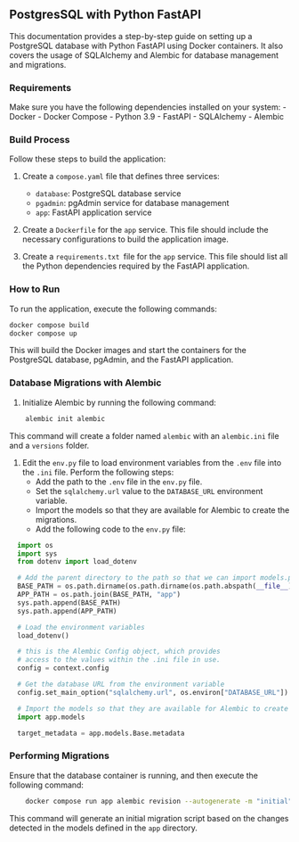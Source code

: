 ## PostgresSQL with Python FastAPI

This documentation provides a step-by-step guide on setting up a PostgreSQL database with Python FastAPI using Docker containers. It also covers the usage of SQLAlchemy and Alembic for database management and migrations.

### Requirements
Make sure you have the following dependencies installed on your system:
    - Docker
    - Docker Compose
    - Python 3.9
    - FastAPI
    - SQLAlchemy
    - Alembic


### Build Process
Follow these steps to build the application:
1. Create a `compose.yaml` file that defines three services:
   * `database`: PostgreSQL database service
   * `pgadmin`: pgAdmin service for database management
   * `app`: FastAPI application service

2. Create a `Dockerfile` for the `app` service. This file should include the necessary configurations to build the application image.

3. Create a `requirements.txt `file for the `app` service. This file should list all the Python dependencies required by the FastAPI application.

### How to Run
To run the application, execute the following commands:

```bash
docker compose build
docker compose up
```
This will build the Docker images and start the containers for the PostgreSQL database, pgAdmin, and the FastAPI application.

### Database Migrations with Alembic

1. Initialize Alembic by running the following command:
```bash
    alembic init alembic
```
This command will create a folder named `alembic` with an `alembic.ini` file and a `versions` folder.

1. Edit the `env.py` file to load environment variables from the `.env` file into the `.ini` file. Perform the following steps:
   * Add the path to the `.env` file in the `env.py` file.
   * Set the `sqlalchemy.url` value to the `DATABASE_URL` environment variable.
   * Import the models so that they are available for Alembic to create the migrations.
   * Add the following code to the `env.py` file:
  ```python
    import os
    import sys
    from dotenv import load_dotenv

    # Add the parent directory to the path so that we can import models.py
    BASE_PATH = os.path.dirname(os.path.dirname(os.path.abspath(__file__)))
    APP_PATH = os.path.join(BASE_PATH, "app")
    sys.path.append(BASE_PATH)
    sys.path.append(APP_PATH)

    # Load the environment variables
    load_dotenv()

    # this is the Alembic Config object, which provides
    # access to the values within the .ini file in use.
    config = context.config

    # Get the database URL from the environment variable
    config.set_main_option("sqlalchemy.url", os.environ["DATABASE_URL"])

    # Import the models so that they are available for Alembic to create the migrations
    import app.models

    target_metadata = app.models.Base.metadata

  ```

### Performing Migrations
Ensure that the database container is running, and then execute the following command:
```bash
    docker compose run app alembic revision --autogenerate -m "initial"
```

This command will generate an initial migration script based on the changes detected in the models defined in the `app` directory.
